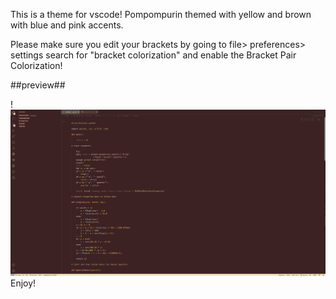 This is a theme for vscode! Pompompurin themed with yellow and brown with blue and pink accents.

Please make sure you edit your brackets by going to file> preferences> settings search for "bracket colorization" and enable the Bracket Pair Colorization!

##preview##

!![preview](https://github.com/pintsenz/pompompurin-theme/blob/main/Screenshot%202024-04-19%20162405.png)
Enjoy!

